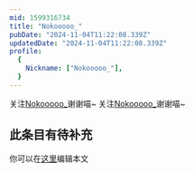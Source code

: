 ```yaml
---
mid: 1599316734
title: "Nokooooo_"
pubDate: "2024-11-04T11:22:08.339Z"
updatedDate: "2024-11-04T11:22:08.339Z"
profile:
  {
    Nickname: ["Nokooooo_"],
  }
---
```


关注[Nokooooo_](https://space.bilibili.com/1599316734)谢谢喵~ 关注[Nokooooo_](https://space.bilibili.com/1599316734)谢谢喵~

## 此条目有待补充
你可以在[这里](https://github.com/Yuhanawa/VTuber.ICU-Content/edit/master/v/Nokooooo_/index.md)编辑本文
